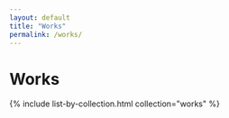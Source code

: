 ```yaml
---
layout: default
title: "Works"
permalink: /works/
---
```

# Works
{% include list-by-collection.html collection="works" %}